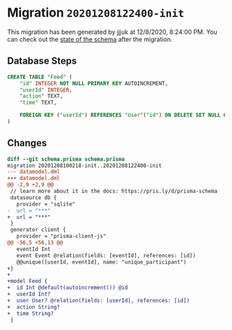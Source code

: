 # Migration `20201208122400-init`

This migration has been generated by jjjuk at 12/8/2020, 8:24:00 PM.
You can check out the [state of the schema](./schema.prisma) after the migration.

## Database Steps

```sql
CREATE TABLE "Feed" (
    "id" INTEGER NOT NULL PRIMARY KEY AUTOINCREMENT,
    "userId" INTEGER,
    "action" TEXT,
    "time" TEXT,

    FOREIGN KEY ("userId") REFERENCES "User"("id") ON DELETE SET NULL ON UPDATE CASCADE
)
```

## Changes

```diff
diff --git schema.prisma schema.prisma
migration 20201208100218-init..20201208122400-init
--- datamodel.dml
+++ datamodel.dml
@@ -2,9 +2,9 @@
 // learn more about it in the docs: https://pris.ly/d/prisma-schema
 datasource db {
   provider = "sqlite"
-  url = "***"
+  url = "***"
 }
 generator client {
   provider = "prisma-client-js"
@@ -56,5 +56,13 @@
   eventId Int
   event Event @relation(fields: [eventId], references: [id])
   @@unique([userId, eventId], name: "unique_participant")
+}
+
+model Feed {
+  id Int @default(autoincrement()) @id
+  userId Int?
+  user User? @relation(fields: [userId], references: [id])
+  action String?
+  time String?
 }
```


